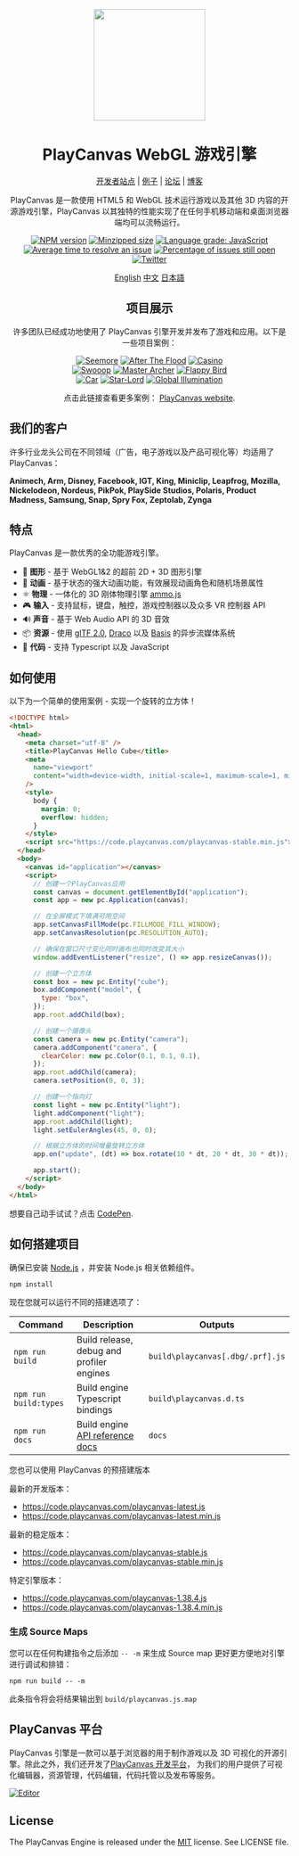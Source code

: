 <div align="center">

<img width="200" src="https://s3-eu-west-1.amazonaws.com/static.playcanvas.com/platform/images/logo/playcanvas-logo-medium.png"/>

# PlayCanvas WebGL 游戏引擎
[开发者站点](https://developer.playcanvas.com) | [例子](https://playcanvas.github.io) | [论坛](https://forum.playcanvas.com) | [博客](https://blog.playcanvas.com)

PlayCanvas 是一款使用 HTML5 和 WebGL 技术运行游戏以及其他 3D 内容的开源游戏引擎，PlayCanvas 以其独特的性能实现了在任何手机移动端和桌面浏览器端均可以流畅运行。

[![NPM version][npm-badge]][npm-url]
[![Minzipped size][minzip-badge]][minzip-url]
[![Language grade: JavaScript][code-quality-badge]][code-quality-url]
[![Average time to resolve an issue][resolution-badge]][isitmaintained-url]
[![Percentage of issues still open][open-issues-badge]][isitmaintained-url]
[![Twitter][twitter-badge]][twitter-url]

[English](https://github.com/playcanvas/engine/blob/dev/README.md)
[中文](https://github.com/playcanvas/engine/blob/dev/README-zh.md)
[日本語](https://github.com/playcanvas/engine/blob/dev/README-ja.md)

## 项目展示

许多团队已经成功地使用了 PlayCanvas 引擎开发并发布了游戏和应用。以下是一些项目案例：

[![Seemore](https://s3-eu-west-1.amazonaws.com/images.playcanvas.com/projects/14705/319531/O4J4VU-image-25.jpg)](https://playcanv.as/p/MflWvdTW/) [![After The Flood](https://s3-eu-west-1.amazonaws.com/images.playcanvas.com/projects/14928/440410/98554E-image-25.jpg)](https://playcanv.as/p/44MRmJRU/) [![Casino](https://s3-eu-west-1.amazonaws.com/images.playcanvas.com/projects/14928/349824/U88HJQ-image-25.jpg)](https://playcanv.as/p/LpmXGUe6/)  
[![Swooop](https://s3-eu-west-1.amazonaws.com/images.playcanvas.com/projects/12/4763/TKYXB8-image-25.jpg)](https://playcanv.as/p/JtL2iqIH/) [![Master Archer](https://s3-eu-west-1.amazonaws.com/images.playcanvas.com/projects/12/415995/10A5A9-image-25.jpg)](https://playcanv.as/p/JERg21J8/) [![Flappy Bird](https://s3-eu-west-1.amazonaws.com/images.playcanvas.com/projects/8/375389/23PRTL-image-25.jpg)](https://playcanv.as/p/2OlkUaxF/)  
[![Car](https://s3-eu-west-1.amazonaws.com/images.playcanvas.com/projects/12/347824/7ULQ3Y-image-25.jpg)](https://playcanv.as/p/RqJJ9oU9/) [![Star-Lord](https://s3-eu-west-1.amazonaws.com/images.playcanvas.com/projects/12/333626/BGQN9H-image-25.jpg)](https://playcanv.as/p/SA7hVBLt/) [![Global Illumination](http://s3-eu-west-1.amazonaws.com/images.playcanvas.com/projects/4373/625081/6AB32D-image-25.jpg)](https://playcanv.as/p/ZV4PW6wr/)

点击此链接查看更多案例： [PlayCanvas website](https://playcanvas.com/explore).

</div>

## 我们的客户

许多行业龙头公司在不同领域（广告，电子游戏以及产品可视化等）均适用了 PlayCanvas：

**Animech, Arm, Disney, Facebook, IGT, King, Miniclip, Leapfrog, Mozilla, Nickelodeon, Nordeus, PikPok, PlaySide Studios, Polaris, Product Madness, Samsung, Snap, Spry Fox, Zeptolab, Zynga**

## 特点

PlayCanvas 是一款优秀的全功能游戏引擎。

- 🧊 **图形** - 基于 WebGL1&2 的超前 2D + 3D 图形引擎
- 🏃 **动画** - 基于状态的强大动画功能，有效展现动画角色和随机场景属性
- ⚛️ **物理** - 一体化的 3D 刚体物理引擎 [ammo.js](https://github.com/kripken/ammo.js)
- 🎮 **输入** - 支持鼠标，键盘，触控，游戏控制器以及众多 VR 控制器 API
- 🔊 **声音** - 基于 Web Audio API 的 3D 音效
- 📦 **资源** - 使用 [glTF 2.0](https://www.khronos.org/gltf/), [Draco](https://google.github.io/draco/) 以及 [Basis](https://github.com/BinomialLLC/basis_universal) 的异步流媒体系统
- 📜 **代码** - 支持 Typescript 以及 JavaScript

## 如何使用

以下为一个简单的使用案例 - 实现一个旋转的立方体！

```html
<!DOCTYPE html>
<html>
  <head>
    <meta charset="utf-8" />
    <title>PlayCanvas Hello Cube</title>
    <meta
      name="viewport"
      content="width=device-width, initial-scale=1, maximum-scale=1, minimum-scale=1, user-scalable=no"
    />
    <style>
      body {
        margin: 0;
        overflow: hidden;
      }
    </style>
    <script src="https://code.playcanvas.com/playcanvas-stable.min.js"></script>
  </head>
  <body>
    <canvas id="application"></canvas>
    <script>
      // 创建一个PlayCanvas应用
      const canvas = document.getElementById("application");
      const app = new pc.Application(canvas);

      // 在全屏模式下填满可用空间
      app.setCanvasFillMode(pc.FILLMODE_FILL_WINDOW);
      app.setCanvasResolution(pc.RESOLUTION_AUTO);

      // 确保在窗口尺寸变化同时画布也同时改变其大小
      window.addEventListener("resize", () => app.resizeCanvas());

      // 创建一个立方体
      const box = new pc.Entity("cube");
      box.addComponent("model", {
        type: "box",
      });
      app.root.addChild(box);

      // 创建一个摄像头
      const camera = new pc.Entity("camera");
      camera.addComponent("camera", {
        clearColor: new pc.Color(0.1, 0.1, 0.1),
      });
      app.root.addChild(camera);
      camera.setPosition(0, 0, 3);

      // 创建一个指向灯
      const light = new pc.Entity("light");
      light.addComponent("light");
      app.root.addChild(light);
      light.setEulerAngles(45, 0, 0);

      // 根据立方体的时间增量旋转立方体
      app.on("update", (dt) => box.rotate(10 * dt, 20 * dt, 30 * dt));

      app.start();
    </script>
  </body>
</html>
```

想要自己动手试试？点击 [CodePen](https://codepen.io/playcanvas/pen/NPbxMj).

## 如何搭建项目

确保已安装 [Node.js](https://nodejs.org) ，并安装 Node.js 相关依赖组件。

    npm install

现在您就可以运行不同的搭建选项了：

| Command               | Description                               | Outputs                          |
|-----------------------|-------------------------------------------|----------------------------------|
| `npm run build`       | Build release, debug and profiler engines | `build\playcanvas[.dbg/.prf].js` |
| `npm run build:types` | Build engine Typescript bindings          | `build\playcanvas.d.ts`          |
| `npm run docs`        | Build engine [API reference docs][docs]   | `docs`                           |

您也可以使用 PlayCanvas 的预搭建版本

最新的开发版本：

- https://code.playcanvas.com/playcanvas-latest.js
- https://code.playcanvas.com/playcanvas-latest.min.js

最新的稳定版本：

- https://code.playcanvas.com/playcanvas-stable.js
- https://code.playcanvas.com/playcanvas-stable.min.js

特定引擎版本：

- https://code.playcanvas.com/playcanvas-1.38.4.js
- https://code.playcanvas.com/playcanvas-1.38.4.min.js

### 生成 Source Maps

您可以在任何构建指令之后添加 `-- -m` 来生成 Source map 更好更方便地对引擎进行调试和排错：

    npm run build -- -m

此条指令将会将结果输出到 `build/playcanvas.js.map`

## PlayCanvas 平台

PlayCanvas 引擎是一款可以基于浏览器的用于制作游戏以及 3D 可视化的开源引擎。除此之外，我们还开发了[PlayCanvas 开发平台](https://playcanvas.com/)， 为我们的用户提供了可视化编辑器，资源管理，代码编辑，代码托管以及发布等服务。

[![Editor](https://github.com/playcanvas/editor/blob/main/images/editor.png?raw=true)](https://github.com/playcanvas/editor)

## License

The PlayCanvas Engine is released under the [MIT](https://opensource.org/licenses/MIT) license. See LICENSE file.

[npm-badge]: https://img.shields.io/npm/v/playcanvas
[npm-url]: https://www.npmjs.com/package/playcanvas
[minzip-badge]: https://img.shields.io/bundlephobia/minzip/playcanvas
[minzip-url]: https://bundlephobia.com/result?p=playcanvas
[code-quality-badge]: https://img.shields.io/lgtm/grade/javascript/g/playcanvas/engine.svg?logo=lgtm&logoWidth=18
[code-quality-url]: https://lgtm.com/projects/g/playcanvas/engine/context:javascript
[resolution-badge]: http://isitmaintained.com/badge/resolution/playcanvas/engine.svg
[open-issues-badge]: http://isitmaintained.com/badge/open/playcanvas/engine.svg
[isitmaintained-url]: http://isitmaintained.com/project/playcanvas/engine
[twitter-badge]: https://img.shields.io/twitter/follow/playcanvas.svg?style=social&label=Follow
[twitter-url]: https://twitter.com/intent/follow?screen_name=playcanvas
[docs]: https://developer.playcanvas.com/en/api/
